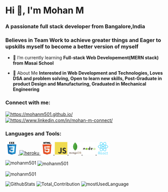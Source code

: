 
<h1 align="left">Hi 👋, I'm Mohan M</h1>
<h3 align="left">A passionate full stack developer from Bangalore,India</h3>
<h3>Believes in Team Work to achieve greater things and Eager to upskills myself to become a better version of myself</h3>


- 🌱 I’m currently learning **Full-stack Web Developement(MERN stack) from Masai School**

- 💬 About Me 
 **Interested in Web Development and Technologies,
 Loves DSA and problem solving, 
 Open to learn new skills,
 Post-Graduate in product Design and Manufacturing, Graduated in Mechanical Engineering**

<h3 align="left">Connect with me:</h3>
<p align="left">
<a href="https://dev.to/https://mohanm501.github.io/" target="blank"><img align="center" src="https://img.icons8.com/external-kiranshastry-gradient-kiranshastry/344/external-portfolio-banking-and-finance-kiranshastry-gradient-kiranshastry.png" alt="https://mohanm501.github.io/" height="30" width="40" /></a>
<a href="www.linkedin.com/in/mohan-m-connect/" target="blank"><img align="center" src="https://raw.githubusercontent.com/rahuldkjain/github-profile-readme-generator/master/src/images/icons/Social/linked-in-alt.svg" alt="https://www.linkedin.com/in/mohan-m-connect/" height="30" width="40" /></a>
</p>

<h3 align="left">Languages and Tools:</h3>
<p align="left"> <a href="https://www.w3schools.com/css/" target="_blank" rel="noreferrer"> <img src="https://raw.githubusercontent.com/devicons/devicon/master/icons/css3/css3-original-wordmark.svg" alt="css3" width="40" height="40"/> </a> <a href="https://heroku.com" target="_blank" rel="noreferrer"> <img src="https://www.vectorlogo.zone/logos/heroku/heroku-icon.svg" alt="heroku" width="40" height="40"/> </a> <a href="https://www.w3.org/html/" target="_blank" rel="noreferrer"> <img src="https://raw.githubusercontent.com/devicons/devicon/master/icons/html5/html5-original-wordmark.svg" alt="html5" width="40" height="40"/> </a> <a href="https://developer.mozilla.org/en-US/docs/Web/JavaScript" target="_blank" rel="noreferrer"> <img src="https://raw.githubusercontent.com/devicons/devicon/master/icons/javascript/javascript-original.svg" alt="javascript" width="40" height="40"/> </a> <a href="https://www.mongodb.com/" target="_blank" rel="noreferrer"> <img src="https://raw.githubusercontent.com/devicons/devicon/master/icons/mongodb/mongodb-original-wordmark.svg" alt="mongodb" width="40" height="40"/> </a> <a href="https://nodejs.org" target="_blank" rel="noreferrer"> <img src="https://raw.githubusercontent.com/devicons/devicon/master/icons/nodejs/nodejs-original-wordmark.svg" alt="nodejs" width="40" height="40"/> </a> <a href="https://reactjs.org/" target="_blank" rel="noreferrer"> <img src="https://raw.githubusercontent.com/devicons/devicon/master/icons/react/react-original-wordmark.svg" alt="react" width="40" height="40"/> </a> </p>

<p><img align="left" src="https://github-readme-stats.vercel.app/api/top-langs?username=mohanm501&show_icons=true&locale=en&layout=compact" alt="mohanm501" /></p>

<p>&nbsp;<img align="center" src="https://github-readme-stats.vercel.app/api?username=mohanm501&show_icons=true&locale=en" alt="mohanm501" /></p>

<p><img align="center" src="https://github-readme-streak-stats.herokuapp.com/?user=mohanm501&" alt="mohanm501" /></p>

<img src="https://github-readme-stats.vercel.app/api?username=MohanM501&theme=dark&hide_border=true&include_all_commits=true&count_private=true" alt="GithubStats"/>
<img src="https://github-readme-streak-stats.herokuapp.com/?user=MohanM501&theme=dark&hide_border=true" alt="Total_Contribution"/>
<img src="https://github-readme-stats.vercel.app/api/top-langs/?username=MohanM501&theme=dark&hide_border=true&include_all_commits=true&count_private=true&layout=compact" alt="mostUsedLanguage" />



